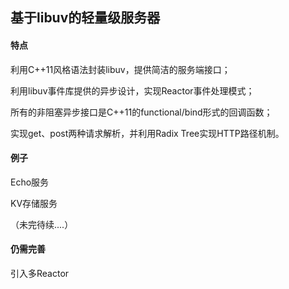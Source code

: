 ## 基于libuv的轻量级服务器

#### 特点

利用C++11风格语法封装libuv，提供简洁的服务端接口；

利用libuv事件库提供的异步设计，实现Reactor事件处理模式；

所有的非阻塞异步接口是C++11的functional/bind形式的回调函数；

实现get、post两种请求解析，并利用Radix Tree实现HTTP路径机制。



#### 例子

Echo服务

KV存储服务

（未完待续....）



#### 仍需完善

引入多Reactor